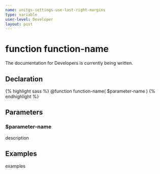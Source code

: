 ```yaml
---
name: unitgs-settings-use-last-right-margins
type: variable
user-level: Developer
layout: post
---
```


# function function-name

The documentation for Developers is currently being written.

## Declaration

{% highlight sass %}
@function function-name(
	$parameter-name
)
{% endhighlight %}

## Parameters

### $parameter-name

description

## Examples

examples